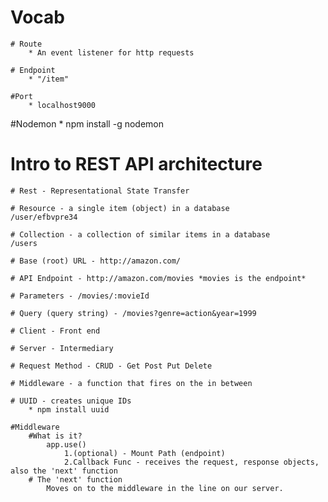 # Vocab

    # Route
        * An event listener for http requests

    # Endpoint
        * "/item"

    #Port
        * localhost9000

#Nodemon \* npm install -g nodemon

# Intro to REST API architecture

    # Rest - Representational State Transfer

    # Resource - a single item (object) in a database
    /user/efbvpre34

    # Collection - a collection of similar items in a database
    /users

    # Base (root) URL - http://amazon.com/

    # API Endpoint - http://amazon.com/movies *movies is the endpoint*

    # Parameters - /movies/:movieId

    # Query (query string) - /movies?genre=action&year=1999

    # Client - Front end

    # Server - Intermediary

    # Request Method - CRUD - Get Post Put Delete

    # Middleware - a function that fires on the in between

    # UUID - creates unique IDs
        * npm install uuid

    #Middleware
        #What is it?
            app.use()
                1.(optional) - Mount Path (endpoint)
                2.Callback Func - receives the request, response objects, also the 'next' function
        # The 'next' function
            Moves on to the middleware in the line on our server.
